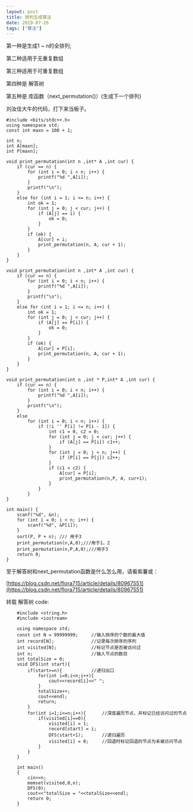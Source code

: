 ```yaml
---
layout: post
title: 排列生成算法
date: 2019-07-26
tags: ["算法"]
---
```


<!-- wp:paragraph -->

第一种是生成1 ~ n的全排列;

<!-- /wp:paragraph -->

<!-- wp:paragraph -->

第二种适用于无重复数组

<!-- /wp:paragraph -->

<!-- wp:paragraph -->

第三种适用于可重复数组

<!-- /wp:paragraph -->

<!-- wp:paragraph -->

第四种是 解答树

<!-- /wp:paragraph -->

<!-- wp:paragraph -->

第五种是 库函数（next_permutation()）(生成下一个排列)

<!-- /wp:paragraph -->

<!-- wp:paragraph -->

刘汝佳大牛的代码，打下来当板子。

<!-- /wp:paragraph -->

<!-- wp:code -->

    #include <bits/stdc++.h>
    using namespace std;
    const int maxn = 100 + 1;

    int n;
    int A[maxn];
    int P[maxn];

    void print_permutation(int n ,int* A ,int cur) {
        if (cur == n) {
            for (int i = 0; i < n; i++) {
                printf("%d ",A[i]);
            }
            printf("\n");
        }
        else for (int i = 1; i <= n; i++) {
            int ok = 1;
            for (int j = 0; j < cur; j++) {
                if (A[j] == i) {
                    ok = 0;
                }
            }
            if (ok) {
                A[cur] = i;
                print_permutation(n, A, cur + 1);
            }
        }
    }

    void print_permutation(int n ,int* A ,int cur) {
        if (cur == n) {
            for (int i = 0; i < n; i++) {
                printf("%d ",A[i]);
            }
            printf("\n");
        }
        else for (int i = 1; i <= n; i++) {
            int ok = 1;
            for (int j = 0; j < cur; j++) {
                if (A[j] == P[i]) {
                    ok = 0;
                }
            }
            if (ok) {
                A[cur] = P[i];
                print_permutation(n, A, cur + 1);
            }
        }
    }

    void print_permutation(int n ,int * P,int* A ,int cur) {
        if (cur == n) {
            for (int i = 0; i < n; i++) {
                printf("%d ",A[i]);
            }
            printf("\n");
        }
        else
            for (int i = 0; i < n; i++) {
                if (!i '' P[i] != P[i - 1]) {
                    int c1 = 0, c2 = 0;
                    for (int j = 0; j < cur; j++) {
                        if (A[j] == P[i]) c1++;
                    }
                    for (int j = 0; j < n; j++) {
                        if (P[i] == P[j]) c2++;
                    }
                    if (c1 < c2) {
                        A[cur] = P[i];
                        print_permutation(n,P, A, cur+1);
                    }
                }
            }
    }

    int main() {
        scanf("%d", &n);
        for (int i = 0; i < n; i++) {
            scanf("%d", &P[i]);
        }
        sort(P, P + n); /// 用于3
        print_permutation(n,A,0);///用于1，2
        print_permutation(n,P,A,0);///用于3
        return 0;
    }

<!-- /wp:code -->

<!-- wp:paragraph -->

至于解答树和next_permutation函数是什么怎么用，请看紫薯或：

<!-- /wp:paragraph -->

<!-- wp:paragraph -->

[https://blog.csdn.net/flora715/article/details/80967551](https://blog.csdn.net/flora715/article/details/80967551)

<!-- /wp:paragraph -->

<!-- wp:paragraph -->

转载 解答树 code:

<!-- /wp:paragraph -->

<!-- wp:code -->

        #include <string.h>
        #include <iostream>

        using namespace std;
        const int N = 99999999;     //输入排序的个数的最大值
        int record[N];              //记录每次排序的序列
        int visited[N];             //标记节点是否被访问过
        int n;                      //输入节点的数目
        int totalSize = 0;
        void DFS(int start){
            if(start>=n){           //递归出口
                for(int i=0;i<n;i++){
                    cout<<record[i]<<" ";
                }
                totalSize++;
                cout<<endl;
                return;
            }
            for(int i=1;i<=n;i++){      //深度遍历节点，并标记已经访问过的节点
                if(visited[i]==0){
                    visited[i] = 1;
                    record[start] = i;
                    DFS(start+1);       //递归遍历
                    visited[i] = 0;     //回退时标记回退的节点为未被访问节点
                }
            }
        }

        int main()
        {
            cin>>n;
            memset(visited,0,n);
            DFS(0);
            cout<<"totalSize = "<<totalSize<<endl;
            return 0;
        }

<!-- /wp:code -->